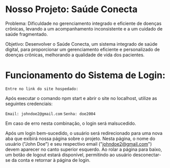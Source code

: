 # Nosso Projeto: Saúde Conecta

Problema: Dificuldade no gerenciamento integrado e eficiente de doenças crônicas, levando a um acompanhamento inconsistente e a um cuidado de saúde fragmentado.

Objetivo: Desenvolver o Saúde Conecta, um sistema integrado de saúde digital, para proporcionar um gerenciamento eficiente e personalizado de doenças crônicas, melhorando a qualidade de vida dos pacientes.

# Funcionamento do Sistema de Login:

`Entre no link do site hospedado:`

Após executar o comando npm start e abrir o site no localhost, utilize as seguintes credenciais:

`Email: johndoe2@gmail.com`
`Senha: doe2004`

Em caso de erro nesta combinação, o login será malsucedido.

Após um login bem-sucedido, o usuário será redirecionado para uma nova aba que exibirá nossa página sobre o projeto. Nesta página, o nome do usuário ("John Doe") e seu respectivo email ("johndoe2@gmail.com") devem aparecer no canto superior esquerdo. Ao rolar a página para baixo, um botão de logout estará disponível, permitindo ao usuário desconectar-se da conta e retornar à página de login.

